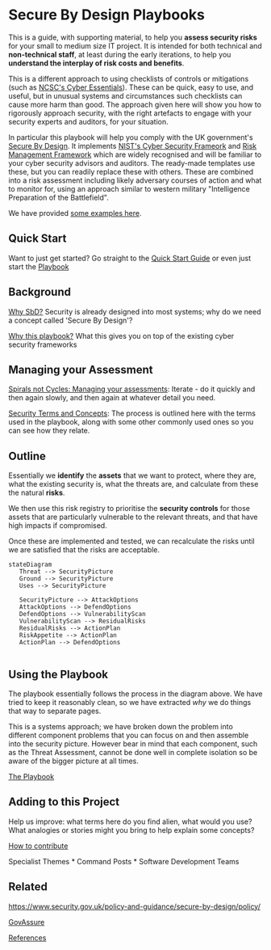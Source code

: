 # Secure By Design Playbooks

This is a guide, with supporting material, to help you **assess security risks** for your small to medium size IT project.  It is intended for both technical and **non-technical staff**, at least during the early iterations, to help you **understand the interplay of risk costs and benefits**.

This is a different approach to using checklists of controls or mitigations (such as [NCSC's Cyber Essentials](https://www.ncsc.gov.uk/cyberessentials/)). These can be quick, easy to use, and useful, but in unusual systems and circumstances such checklists can cause more harm than good.  The approach given here will show you how to rigorously approach security, with the right artefacts to engage with your security experts and auditors, for your situation. 

In particular this playbook will help you comply with the UK government's [Secure By Design](https://www.security.gov.uk/policy-and-guidance/secure-by-design/). It implements [NIST's Cyber Security Frameork](https://www.nist.gov/cyberframework) and [Risk Management Framework](https://csrc.nist.gov/projects/risk-management/about-rmf) which are widely recognised and will be familiar to your cyber security advisors and auditors. The ready-made templates use these, but you can readily replace these with others. These are combined into a risk assessment including likely adversary courses of action and what to monitor for, using an approach similar to western military "Intelligence Preparation of the Battlefield".

We have provided [some examples here](./examples/).

## Quick Start

Want to just get started? Go straight to the [Quick Start Guide](QuickStart.md) or even just start the [Playbook](Playbook.md)

## Background 

[Why SbD?](about/WhySbD.md)  Security is already designed into most systems; why do we need a concept called 'Secure By Design'? 

[Why this playbook?](about/WhyPlaybook.md)  What this gives you on top of the existing cyber security frameworks

## Managing your Assessment

[Spirals not Cycles: Managing your assessments](./manage/SpiralNotCycle.md): Iterate - do it quickly and then again slowly, and then again at whatever detail you need. 

[Security Terms and Concepts](./explain/TermsAndConcepts.md):  The process is outlined here with the terms used in the playbook, along with some other commonly used ones so you can see how they relate. 

## Outline

Essentially we **identify** the **assets** that we want to protect, where they are, what the existing security is, what the threats are, and calculate from these the natural **risks**.

We then use this risk registry to prioritise the **security controls** for those assets that are particularly vulnerable to the relevant threats, and that have high impacts if compromised. 

Once these are implemented and tested, we can recalculate the risks until we are satisfied that the risks are acceptable.  


```mermaid
stateDiagram
   Threat --> SecurityPicture
   Ground --> SecurityPicture
   Uses --> SecurityPicture

   SecurityPicture --> AttackOptions
   AttackOptions --> DefendOptions
   DefendOptions --> VulnerabilityScan
   VulnerabilityScan --> ResidualRisks
   ResidualRisks --> ActionPlan
   RiskAppetite --> ActionPlan
   ActionPlan --> DefendOptions


```



## Using the Playbook

The playbook essentially follows the process in the diagram above. We have tried to keep it reasonably clean, so we have extracted *why* we do things that way to separate pages.  

This is a systems approach; we have broken down the problem into different component problems that you can focus on and then assemble into the security picture. However bear in mind that each component, such as the Threat Assessment, cannot be done well in complete isolation so be aware of the bigger picture at all times.

[The Playbook](Playbook.md)

## Adding to this Project

Help us improve: what terms here do you find alien, what would you use? What analogies or stories might you bring to help explain some concepts?

[How to contribute](special/Contribute.md)

  Specialist Themes
      * Command Posts
            * Software Development Teams

## Related

https://www.security.gov.uk/policy-and-guidance/secure-by-design/policy/

[GovAssure](https://www.security.gov.uk/policy-and-guidance/govassure/)

[References](about/References.md)
